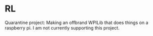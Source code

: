 # RL
Quarantine project: Making an offbrand WPILib that does things on a raspberry pi. 
I am not currently supporting this project.
